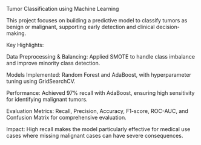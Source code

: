 Tumor Classification using Machine Learning

This project focuses on building a predictive model to classify tumors as benign or malignant, supporting early detection and clinical decision-making.

Key Highlights:

Data Preprocessing & Balancing: Applied SMOTE to handle class imbalance and improve minority class detection.

Models Implemented: Random Forest and AdaBoost, with hyperparameter tuning using GridSearchCV.

Performance: Achieved 97% recall with AdaBoost, ensuring high sensitivity for identifying malignant tumors.

Evaluation Metrics: Recall, Precision, Accuracy, F1-score, ROC-AUC, and Confusion Matrix for comprehensive evaluation.

Impact: High recall makes the model particularly effective for medical use cases where missing malignant cases can have severe consequences.
